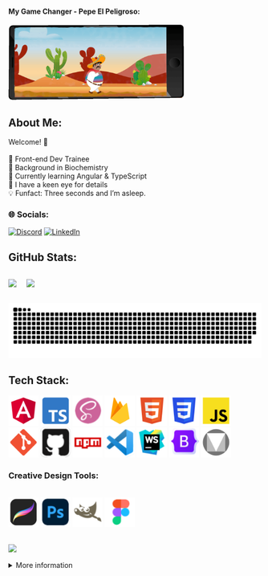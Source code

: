 #### My Game Changer - Pepe El Peligroso:
<p>
<img src="pepe-bg-phone.gif" width="350" height="150" alt="Animated Pepe from the Game El Pollo Loco">
</p>

## About Me:

<div style="padding: 5;">

Welcome! 🙌<br><br>🩷 Front-end Dev  Trainee<br>🧪 Background in Biochemistry<br>📌 Currently learning Angular & TypeScript<br>🔎 I have a keen eye for details<br>💡 Funfact: Three seconds and I’m asleep.

</div>

<div style="padding: 5;">

### 🌐 Socials:
[![Discord](https://img.shields.io/badge/Discord-%237289DA.svg?logo=discord&logoColor=white)](https://discord.gg/https://discord.gg/https://discord.com/channels/@me) [![LinkedIn](https://img.shields.io/badge/LinkedIn-%230077B5.svg?logo=linkedin&logoColor=white)](https://linkedin.com/in/https://www.linkedin.com/in/dr-michelle-puschkarow-605a7b17a/?originalSubdomain=de)

</div>


 ## GitHub Stats:
<div style="display: flex; align-items: center; gap: 20px;">

<div>

![](https://nirzak-streak-stats.vercel.app/?user=Michelle-bit-web&theme=dark&hide_border=false)

</div>

![](https://github-readme-stats.vercel.app/api/top-langs/?username=Michelle-bit-web&theme=dark&hide_border=false&include_all_commits=false&count_private=false&layout=compact)

</div>

 ![snake gif](https://github.com/Michelle-bit-web/Michelle-bit-web/blob/output/github-snake-dark.svg)

## Tech Stack:

<img src="icons/angular.png" width="60" height="60" alt="Angular"> <img src="icons/typescript.png" width="60" height="60" alt="TypeScript"> <img src="icons/sass.png" width="60" height="60" alt="SASS"> <img src="icons/firebase.png" width="60" height="60" alt="Firebase"> <img src="icons/html.png" width="60" height="60" alt="HTML5"> <img src="icons/css.png" width="60" height="60" alt="CSS3"> <img src="icons/javascript.png" width="60" height="60" alt="JavaScript"> <img src="icons/git.png" width="60" height="60" alt="Git"> <img src="icons/github.png" width="60" height="60" alt="GitHub">  <img src="icons/npm.png" width="60" height="60" alt="NPM">   <img src="icons/vscode.png" width="60" height="60" alt="VS Code"> <img src="icons/webstorm.png" width="60" height="60" alt="WebStorm"> <img src="icons/bootstrap.png" width="60" height="60" alt="Bootstrap"> <img src="icons/material-design.png" width="60" height="60" alt="Material Design"> 

### Creative Design Tools:

<br>
<div>
<img src="icons/procreate.png" width="60" height="60" alt="Procreate"> 
<img src="icons/photoshop.png" width="60" height="60" alt="Photoshop"> 
<img src="icons/gimp.png" width="60" height="60" alt="Gimp"> 
<img src="icons/figma.png" width="60" height="60" alt="Figma"> 
</div>
<br>

![](https://media.giphy.com/media/Bzzb92NKwUOj0FjQOd/giphy.gif?cid=ecf05e47o0futxlt3d1zckckxvue1jpmnywyostawztvuinb&ep=v1_gifs_search&rid=giphy.gif&ct=g)

<details>
<summary>More information</summary>

#### 🔝 Top Contributed Repo
![](https://github-contributor-stats.vercel.app/api?username=Michelle-bit-web&limit=5&theme=dark&combine_all_yearly_contributions=true)

---
[![](https://visitcount.itsvg.in/api?id=Michelle-bit-web&icon=0&color=0)](https://visitcount.itsvg.in)

![](https://media.giphy.com/media/1m4ukmk9Lu90At2FGu/giphy.gif?cid=ecf05e475wotpig06ymjx7nkaqd7mawz8rdsax7hc4tdtdrg&ep=v1_gifs_search&rid=giphy.gif&ct=g)
<!-- Created with GPRM ( https://gprm.itsvg.in ) -->
</details>




